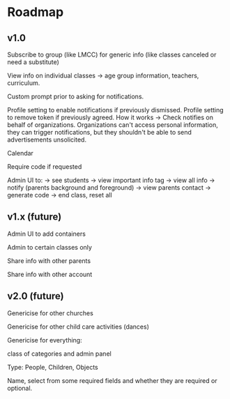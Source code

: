 # Roadmap

## v1.0

Subscribe to group (like LMCC) for generic info (like classes canceled or need a substitute)

View info on individual classes -> age group information, teachers, curriculum.

Custom prompt prior to asking for notifications.

Profile setting to enable notifications if previously dismissed.
Profile setting to remove token if previously agreed.
How it works -> Check notifies on behalf of organizations.  Organizations can't access personal information, they can trigger notifications, but they shouldn't be able
to send advertisements unsolicited.

Calendar

Require code if requested

Admin UI to:
-> see students
-> view important info tag
-> view all info
-> notify (parents background and foreground)
-> view parents contact
-> generate code
-> end class, reset all

## v1.x (future)

Admin UI to add containers

Admin to certain classes only

Share info with other parents

Share info with other account

## v2.0 (future)

Genericise for other churches

Genericise for other child care activities (dances)

Genericise for everything:

class of categories and admin panel

Type: People, Children, Objects

Name, select from some required fields and whether they are required or optional.